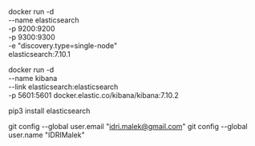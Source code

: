 docker run -d \
--name elasticsearch \
-p 9200:9200 \
-p 9300:9300 \
-e "discovery.type=single-node" \
elasticsearch:7.10.1

docker run -d \
        --name kibana \
        --link elasticsearch:elasticsearch \
        -p 5601:5601 docker.elastic.co/kibana/kibana:7.10.2

pip3 install elasticsearch

git config --global user.email "idri.malek@gmail.com"
git config --global user.name "IDRIMalek"
        